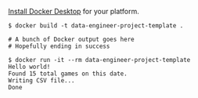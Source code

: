 [Install Docker Desktop](https://docs.docker.com/desktop/) for your platform.

```
$ docker build -t data-engineer-project-template .

# A bunch of Docker output goes here
# Hopefully ending in success

$ docker run -it --rm data-engineer-project-template
Hello world!
Found 15 total games on this date.
Writing CSV file...
Done
```
